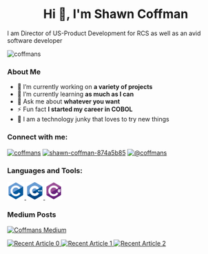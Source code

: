 <h1 align="center">Hi 👋, I'm Shawn Coffman</h1>
<align="center">I am Director of US-Product Development for RCS as well as an avid software developer

<p align="left"> <img src="https://komarev.com/ghpvc/?username=coffmans&label=Profile%20views&color=0e75b6&style=flat" alt="coffmans" /> </p>

<h3 align="left">About Me</h3>

- 🔭 I’m currently working on **a variety of projects**
- 🌱 I’m currently learning **as much as I can**
- 💬 Ask me about **whatever you want**
- ⚡ Fun fact **I started my career in COBOL**
- 👀 I am a technology junky that loves to try new things

<h3 align="left">Connect with me:</h3>
<p align="left">
<a href="https://dev.to/coffmans" target="blank"><img align="center" src="https://raw.githubusercontent.com/rahuldkjain/github-profile-readme-generator/master/src/images/icons/Social/devto.svg" alt="coffmans" height="30" width="40" /></a>
<a href="https://linkedin.com/in/shawn-coffman-874a5b85" target="blank"><img align="center" src="https://raw.githubusercontent.com/rahuldkjain/github-profile-readme-generator/master/src/images/icons/Social/linked-in-alt.svg" alt="shawn-coffman-874a5b85" height="30" width="40" /></a>
<a href="https://medium.com/@coffmans" target="blank"><img align="center" src="https://raw.githubusercontent.com/rahuldkjain/github-profile-readme-generator/master/src/images/icons/Social/medium.svg" alt="@coffmans" height="30" width="40" /></a>
</p>

<h3 align="left">Languages and Tools:</h3>
<p align="left"> <a href="https://www.cprogramming.com/" target="_blank" rel="noreferrer"> <img src="https://raw.githubusercontent.com/devicons/devicon/master/icons/c/c-original.svg" alt="c" width="40" height="40"/> </a> <a href="https://www.w3schools.com/cpp/" target="_blank" rel="noreferrer"> <img src="https://raw.githubusercontent.com/devicons/devicon/master/icons/cplusplus/cplusplus-original.svg" alt="cplusplus" width="40" height="40"/> </a> <a href="https://www.w3schools.com/cs/" target="_blank" rel="noreferrer"> <img src="https://raw.githubusercontent.com/devicons/devicon/master/icons/csharp/csharp-original.svg" alt="csharp" width="40" height="40"/> </a> </p>

<h3 align="left">Medium Posts</h3

[![Coffmans Medium](https://github-readme-medium.vercel.app/?username=coffmans)](https://medium.com/@coffmans)

<a target="_blank" href="https://github-readme-medium-recent-article.vercel.app/medium/@coffmans/0"><img src="https://github-readme-medium-recent-article.vercel.app/medium/@coffmans/0" alt="Recent Article 0">
<a target="_blank" href="https://github-readme-medium-recent-article.vercel.app/medium/@coffmans/1"><img src="https://github-readme-medium-recent-article.vercel.app/medium/@coffmans/1" alt="Recent Article 1">
<a target="_blank" href="https://github-readme-medium-recent-article.vercel.app/medium/@coffmans/2"><img src="https://github-readme-medium-recent-article.vercel.app/medium/@coffmans/2" alt="Recent Article 2">

